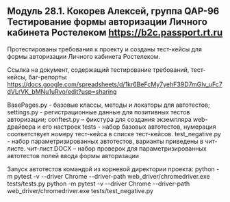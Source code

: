 Модуль 28.1. Кокорев Алексей, группа QAP-96
Тестирование формы авторизации Личного кабинета Ростелеком https://b2c.passport.rt.ru
-----------------------------------------------------------------------------------------------------------------

Протестированы требования к проекту и созданы тест-кейсы для формы авторизации Личного кабинета Ростелеком.

Ссылка на документ, содержащий тестирование требований, тест-кейсы, баг-репорты: https://docs.google.com/spreadsheets/d/1kr6BeFcMy7yehF39D7mGIv_uFc7dVLrVK_bMNu1uRvo/edit?usp=sharing

BasePages.py - базовые классы, методы и локаторы для автотестов;
settings.py - регистрационные данные для позитивных тестов авторизации;
conftest.py – фикстура для создания экземпляра web-драйвера и его настроек
tests - набор базовых автотестов, нумерация соответствует номеру тест-кейса в списке тест-кейсов.
test_negative.py - набор параметризированных автотестов, варианты приведены в чит-листе.
чит-лист.DOCX – набор проверок для параметризированных автотестов полей ввода формы авторизации

Запуск автотестов командой из корневой директории проекта:
python -m pytest -v --driver Chrome --driver-path web_driver/chromedriver.exe tests/tests.py
python -m pytest -v --driver Chrome --driver-path web_driver/chromedriver.exe tests/test_negative.py
